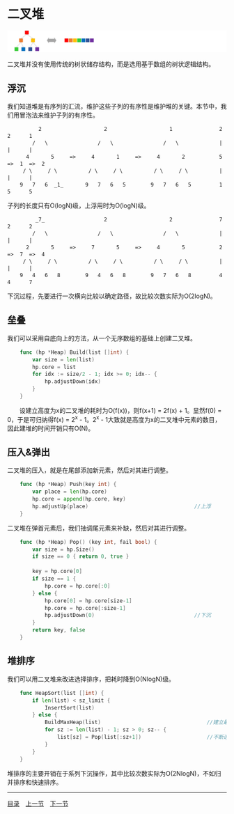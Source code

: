 # 二叉堆
![](../images/BinaryHeap.png)

二叉堆并没有使用传统的树状储存结构，而是选用基于数组的树状逻辑结构。

## 浮沉
我们知道堆是有序列的汇流，维护这些子列的有序性是维护堆的关键。本节中，我们用冒泡法来维护子列的有序性。
```
		  2                    2                    1               2      2      1
		/   \                /   \                /   \             |      |      |
	  4       5     =>     4       1     =>     4       2           5  =>  1  =>  2
	 / \     / \          / \     / \          / \     / \          |      |      |
	9   7   6  _1_       9   7   6   5        9   7   6   5         1      5      5
```
子列的长度只有O(logN)级，上浮用时为O(logN)级。
``` 
		 _7_                   2                    2               7      2      2
		/   \                /   \                /   \             |      |      |
	  2       5     =>     7       5     =>     4       5           2  =>  7  =>  4
	 / \     / \          / \     / \          / \     / \          |      |      |
	9   4   6   8        9   4   6   8        9   7   6   8         4      4      7
``` 
下沉过程，先要进行一次横向比较以确定路径，故比较次数实际为O(2logN)。

## 垒叠
我们可以采用自底向上的方法，从一个无序数组的基础上创建二叉堆。
```go
	func (hp *Heap) Build(list []int) {
		var size = len(list)
		hp.core = list
		for idx := size/2 - 1; idx >= 0; idx-- {
			hp.adjustDown(idx)
		}
	}
```
　　设建立高度为x的二叉堆的耗时为O(f(x))，则f(x+1) = 2f(x) + 1。显然f(0) = 0，于是可归纳得f(x) = 2<sup>x</sup> - 1。2<sup>x</sup> - 1大致就是高度为x的二叉堆中元素的数目，因此建堆的时间开销只有O(N)。

## 压入&弹出
二叉堆的压入，就是在尾部添加新元素，然后对其进行调整。
```go
	func (hp *Heap) Push(key int) {
		var place = len(hp.core)
		hp.core = append(hp.core, key)
		hp.adjustUp(place)									//上浮
	}
```
二叉堆在弹首元素后，我们抽调尾元素来补缺，然后对其进行调整。
```go
	func (hp *Heap) Pop() (key int, fail bool) {
		var size = hp.Size()
		if size == 0 { return 0, true }

		key = hp.core[0]
		if size == 1 {
			hp.core = hp.core[:0]
		} else {
			hp.core[0] = hp.core[size-1]
			hp.core = hp.core[:size-1]
			hp.adjustDown(0)								//下沉
		}
		return key, false
	}
```

## 堆排序
我们可以用二叉堆来改进选择排序，把耗时降到O(NlogN)级。
```go
	func HeapSort(list []int) {
		if len(list) < sz_limit {
			InsertSort(list)
		} else {
			BuildMaxHeap(list)									//建立最大堆
			for sz := len(list) - 1; sz > 0; sz-- {
				list[sz] = Pop(list[:sz+1])						//不断选出剩余部分中的最大值
			}
		}
	}
```
堆排序的主要开销在于系列下沉操作，其中比较次数实际为O(2NlogN)，不如归并排序和快速排序。

---
[目录](../index.md)　[上一节](06.md)　[下一节](06-B.md)
